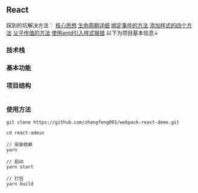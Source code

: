 <!--
 * @Descripttion: 
 * @version: 
 * @Author: lzy
 * @Date: 2021-04-12 15:29:50
 * @LastEditors: Andy
 * @LastEditTime: 2021-04-13 11:14:18
-->
## React
踩到的坑解决方法：
[核心思想](https://segmentfault.com/a/1190000012052941)
[生命周期详细](https://www.jianshu.com/p/b331d0e4b398)
[绑定事件的方法](https://segmentfault.com/a/1190000011317515)
[添加样式的四个方法](https://www.cnblogs.com/zcy9838/p/12023168.html)
[父子传值的方法](https://www.jb51.net/article/162396.htm)
[使用antd引入样式报错](https://www.cnblogs.com/wspblog/p/10457512.html)
以下为项目基本信息↓

### 技术栈

### 基本功能

### 项目结构

```
```

### 使用方法

```npm
git clone https://github.com/zhangfeng001/webpack-react-demo.git

cd react-admin

// 安装依赖
yarn

// 启动
yarn start

// 打包
yarn build

```